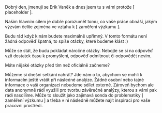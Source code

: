 Dobrý den,
jmenuji se Erik Vaněk a dnes jsem tu s vámi protože [ placeholder ].

Našim hlavním cílem je dobře porozumět tomu, co vaše práce obnáší, jakým výzvám čelíte zejména ve vztahu k [ zaměření výzkumu ].

Budu rád když k nám budete maximálně upřímný. V tomto formátu není žádná odpověď špatná, to spíše otázky, které budeme klást :)

Může se stát, že budu pokládat náročné otázky. Nebojte se si na odpověď vzít dostatek času k promyšlení, odpověď odmítnout či odpovědět nevím.

Máte nějaké otázky před tím než oficiálně začneme?

Můžeme si dnešní setkání nahrát? Jde nám o to, abychom se mohli k informacím ještě vrátit při následné analýze. Žádné osobní nebo tajné informace o vaší organizaci nebudeme sdílet externě. Zároveň bychom ale data anonymně rádi využili pro tvorbu závěrečné analýzy, kterou s vámi pak rádi nasdílíme. Může to sloužit jako zajímavá sonda do problematiky [ zaměření výzkumu ] a třeba v ní následně můžete najít inspiraci pro vaše pracovní prostředí.